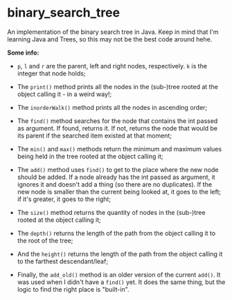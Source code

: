 # binary_search_tree
An implementation of the binary search tree in Java. Keep in mind that I'm learning Java and Trees, so this may not be the best code around hehe.

**Some info:**

* `p`, `l` and `r` are the parent, left and right nodes, respectively. `k` is the integer that node holds;

* The `print()` method prints all the nodes in the (sub-)tree rooted at the object calling it - in a weird way!;

* The `inorderWalk()` method prints all the nodes in ascending order;

* The `find()` method searches for the node that contains the int passed as argument. If found, returns it. If not, returns the node that would be its parent if the searched item existed at that moment;

* The `min()` and `max()` methods return the minimum and maximum values being held in the tree rooted at the object calling it;

* The `add()` method uses `find()` to get to the place where the new node should be added. If a node already has the int passed as argument, it ignores it and doesn't add a thing (so there are no duplicates). If the new node is smaller than the current being looked at, it goes to the left; if it's greater, it goes to the right;

* The `size()` method returns the quantity of nodes in the (sub-)tree rooted at the object calling it;

* The `depth()` returns the length of the path from the object calling it to the root of the tree;

* And the `height()` returns the length of the path from the object calling it to the farthest descendant/leaf;

* Finally, the `add_old()` method is an older version of the current `add()`. It was used when I didn't have a `find()` yet. It does the same thing, but the logic to find the right place is "built-in".
